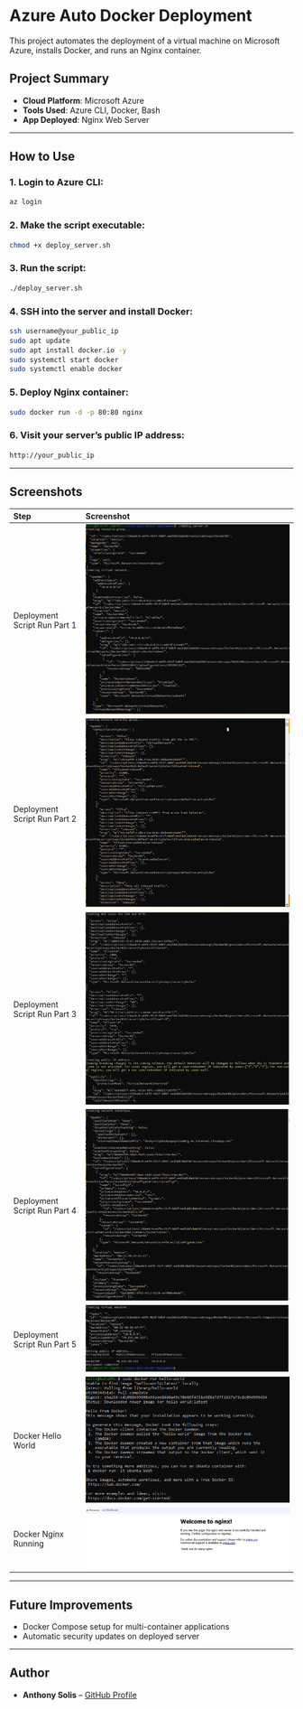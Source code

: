 # Azure Auto Docker Deployment

This project automates the deployment of a virtual machine on Microsoft Azure, installs Docker, and runs an Nginx container.

## Project Summary

- **Cloud Platform**: Microsoft Azure
- **Tools Used**: Azure CLI, Docker, Bash
- **App Deployed**: Nginx Web Server

---

## How to Use

### 1. Login to Azure CLI:
```bash
az login
```

### 2. Make the script executable:
```bash
chmod +x deploy_server.sh
```

### 3. Run the script:
```bash
./deploy_server.sh
```

### 4. SSH into the server and install Docker:
```bash
ssh username@your_public_ip
sudo apt update
sudo apt install docker.io -y
sudo systemctl start docker
sudo systemctl enable docker
```

### 5. Deploy Nginx container:
```bash
sudo docker run -d -p 80:80 nginx
```

### 6. Visit your server’s public IP address:
```bash
http://your_public_ip
```

---

## Screenshots

| Step | Screenshot |
|:----|:-----------|
| Deployment Script Run Part 1 | ![](./screenshots/deployment_part1.png) |
| Deployment Script Run Part 2 | ![](./screenshots/deployment_part2.png) |
| Deployment Script Run Part 3 | ![](./screenshots/deployment_part3.png) |
| Deployment Script Run Part 4 | ![](./screenshots/deployment_part4.png) |
| Deployment Script Run Part 5 | ![](./screenshots/deployment_part5.png) |
| Docker Hello World | ![](./screenshots/docker_hello_world.png) |
| Docker Nginx Running | ![](./screenshots/docker_nginx_running.png) |

---

## Future Improvements

- Docker Compose setup for multi-container applications
- Automatic security updates on deployed server

---

## Author

- **Anthony Solis** – [GitHub Profile](https://github.com/ASolis2)


